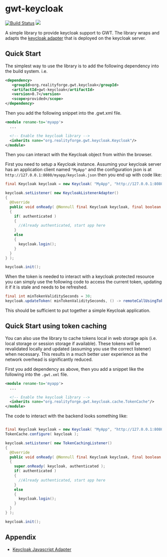 # gwt-keycloak

[![Build Status](https://api.travis-ci.com/realityforge/gwt-keycloak.svg?branch=master)](http://travis-ci.com/realityforge/gwt-keycloak)
[<img src="https://img.shields.io/maven-central/v/org.realityforge.gwt.keycloak/gwt-keycloak.svg?label=latest%20release"/>](http://search.maven.org/#search%7Cga%7C1%7Cg%3A%22org.realityforge.gwt.keycloak%22%20a%3A%22gwt-keycloak%22)

A simple library to provide keycloak support to GWT. The library wraps and adapts the
[keycloak adapter](https://www.keycloak.org/docs/latest/securing_apps/index.html#_javascript_adapter)
that is deployed on the keycloak server.

## Quick Start

The simplest way to use the library is to add the following dependency
into the build system. i.e.

```xml
<dependency>
   <groupId>org.realityforge.gwt.keycloak</groupId>
   <artifactId>gwt-keycloak</artifactId>
   <version>0.7</version>
   <scope>provided</scope>
</dependency>
```

Then you add the following snippet into the .gwt.xml file.

```xml
<module rename-to='myapp'>
  ...

  <!-- Enable the keycloak library -->
  <inherits name="org.realityforge.gwt.keycloak.Keycloak"/>
</module>
```

Then you can interact with the Keycloak object from within the browser.

First you need to setup a Keycloak instance. Assuming your keycloak server has an application client
named `"MyApp"` and the configuration json is at `http://127.0.0.1:8080/myapp/keycloak.json` then you
end up with code like:

```java
final Keycloak keycloak = new Keycloak( "MyApp", "http://127.0.0.1:8080/myapp/keycloak.json" );

keycloak.setListener( new KeycloakListenerAdapter()
{
  @Override
  public void onReady( @Nonnull final Keycloak keycloak, final boolean authenticated )
  {
    if( authenticated )
    {
      //Already authenticated, start app here
    }
    else
    {
      keycloak.login();
    }
  }
} );

keycloak.init();
```

When the token is needed to interact with a keycloak protected resource you can simply use the following
code to access the current token, updating it if it is stale and needs to be refreshed.

```java
final int minTokenValiditySeconds = 30;
keycloak.updateToken( minTokenValiditySeconds, () -> remoteCallUsingToken( keycloak.getToken() ) );
```

This should be sufficient to put together a simple Keycloak application.

## Quick Start using token caching

You can also use the library to cache tokens local in web storage apis (i.e. local storage or session
storage if available). These tokens will be revalidated locally and updated (assuming you use the correct
listener) when necessary. This results in a much better user experience as the network overhead is significantly
reduced.

First you add dependency as above, then you add a snippet like the following into the `.gwt.xml` file.

```xml
<module rename-to='myapp'>
  ...

  <!-- Enable the keycloak library -->
  <inherits name="org.realityforge.gwt.keycloak.cache.TokenCache"/>
</module>
```

The code to interact with the backend looks something like:

```java

final Keycloak keycloak = new Keycloak( "MyApp", "http://127.0.0.1:8080/myapp/keycloak.json" );
TokenCache.configure( keycloak );

keycloak.setListener( new TokenCachingListener()
{
  @Override
  public void onReady( @Nonnull final Keycloak keycloak, final boolean authenticated )
  {
    super.onReady( keycloak, authenticated );
    if( authenticated )
    {
      //Already authenticated, start app here
    }
    else
    {
      keycloak.login();
    }
  }
} );

keycloak.init();
```

## Appendix

* [Keycloak Javascript Adapter](https://www.keycloak.org/docs/latest/securing_apps/index.html#_javascript_adapter)
